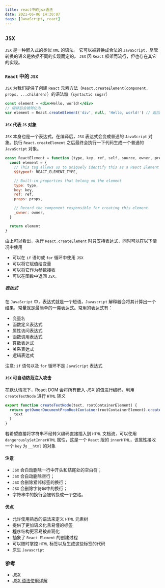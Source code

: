 ```yaml
---
title: react中的jsx语法
date: 2021-06-06 14:30:07
tags: [JavaScript, react]
---
```


## `JSX`

`JSX` 是一种嵌入式的类似 `XML` 的语法。 它可以被转换成合法的 `JavaScript`，尽管转换的语义是依据不同的实现而定的。 `JSX` 因 `React` 框架而流行，但也存在其它的实现。

### `React` 中的 `JSX`

`JSX` 为我们提供了创建 `React` 元素方法（`React.createElement(component, props, ...children)`）的语法糖（`syntactic sugar`）

```jsx
const element = <div>Hello, world!</div>
// 编译后会被转化为
var element = React.createElement('div', null, 'Hello, world!') // 返回一个对象
```

#### `JSX` 代表 `JS` 对象

`JSX` 本身也是一个表达式，在编译后，`JSX` 表达式会变成普通的 `JavaScript` 对象。执行 `React.createElement` 之后最终会执行一下代码生成一个普通的 `JavaScript` 对象。

```js
const ReactElement = function (type, key, ref, self, source, owner, props) {
  const element = {
    // This tag allows us to uniquely identify this as a React Element
    $$typeof: REACT_ELEMENT_TYPE,

    // Built-in properties that belong on the element
    type: type,
    key: key,
    ref: ref,
    props: props,

    // Record the component responsible for creating this element.
    _owner: owner,
  }

  return element
}
```

由上可以看出，执行 `React.createElement` 时只支持表达式，同时可以在以下情况中使用

- 可以在 `if` 语句或 `for` 循环中使用 `JSX`
- 可以将它赋值给变量
- 可以将它作为参数接收
- 可以在函数中返回 `JSX`。

##### 表达式

在 `JavaScript` 中，表达式就是一个短语，`Javascript` 解释器会将其计算出一个结果，常量就是最简单的一类表达式。常用的表达式有：

- 变量名
- 函数定义表达式
- 属性访问表达式
- 函数调用表达式
- 算数表达式
- 关系表达式
- 逻辑表达式

注意: `if` 语句以及 `for` 循环不是 `JavaScript` 表达式

#### `JSX` 可自动防范注入攻击

在默认情况下，React DOM 会将所有嵌入 JSX 的值进行编码，利用 `createTextNode` 进行 `HTML` 转义

```js
export function createTextNode(text, rootContainerElement) {
  return getOwnerDocumentFromRootContainer(rootContainerElement).createTextNode(
    text
  )
}
```

若希望直接将字符串不经转义编码直接插入到 `HTML` 文档流，可以使用 `dangerouslySetInnerHTML` 属性，这是一个 `React` 版的 `innerHTML`，该属性接收一个 `key` 为 `__html` 的对象

#### 注意

- `JSX` 会自动删除一行中开头和结尾处的空白符；
- `JSX` 会自动删除空行；
- `JSX` 会删除紧邻标签的换行；
- `JSX` 会删除字符串中的换行；
- 字符串中的换行会被转换成一个空格。

#### 优点

- 允许使用熟悉的语法来定义 `HTML` 元素树
- 提供了更加语义化且易懂的标签
- 程序结构更容易被直观化
- 抽象了 `React Element` 的创建过程
- 可以随时掌控 `HTML` 标签以及生成这些标签的代码
- 原生 `Javascript`

### 参考

- [JSX](https://www.tslang.cn/docs/handbook/jsx.html)
- [JSX 语法使用详解](https://www.cnblogs.com/candlia/p/11920070.html)
